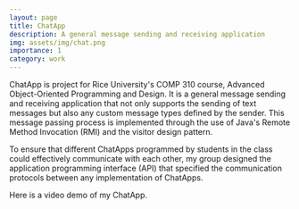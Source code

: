 ```yaml
---
layout: page
title: ChatApp
description: A general message sending and receiving application
img: assets/img/chat.png
importance: 1
category: work
---
```

ChatApp is project for Rice University's COMP 310 course, Advanced Object-Oriented Programming and Design. It is a general message sending and receiving application that not only supports the sending of text messages but also any custom message types defined by the sender. This message passing process is
implemented through the use of Java's Remote Method Invocation (RMI) and the visitor design pattern.

To ensure that different ChatApps programmed by students in the class could
effectively communicate with each other, my group designed the application programming interface (API) that specified the communication protocols between any implementation of ChatApps.

Here is a video demo of my ChatApp.

<!-- {% raw %}
```html
<video width="320" height="240" controls>
  <source src="assets/img/chatapp.mp4" type="video/mp4">
</video>
```
{% endraw %} -->
